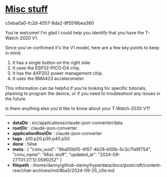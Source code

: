# [Misc stuff](https://claude.ai/chat/8ba50b05-4f67-4b28-b00b-5c3c7fa9f754)

c0eba0a0-fc2d-4557-8da2-8f5516bea360

 You're welcome! I'm glad I could help you identify that you have the T-Watch-2020 V1. 

Since you've confirmed it's the V1 model, here are a few key points to keep in mind:

1. It has a single button on the right side.
2. It uses the ESP32-PICO-D4 chip.
3. It has the AXP202 power management chip.
4. It uses the BMA423 accelerometer.

This information can be helpful if you're looking for specific tutorials, planning to program the device, or if you need to troubleshoot any issues in the future.

Is there anything else you'd like to know about your T-Watch-2020 V1?

---

* **dataDir** : src/applications/claude-json-converter/data
* **rootDir** : claude-json-converter
* **applicationRootDir** : claude-json-converter
* **tags** : p10.p20.p30.p40.p50
* **done** : false
* **meta** : {
  "conv_uuid": "8ba50b05-4f67-4b28-b00b-5c3c7fa9f754",
  "conv_name": "Misc stuff",
  "updated_at": "2024-09-27T01:27:12.059025Z"
}
* **filepath** : /home/danny/github-danny/hyperdata/docs/postcraft/content-raw/chat-archives/md/8ba5/2024-09-25_c0e.md